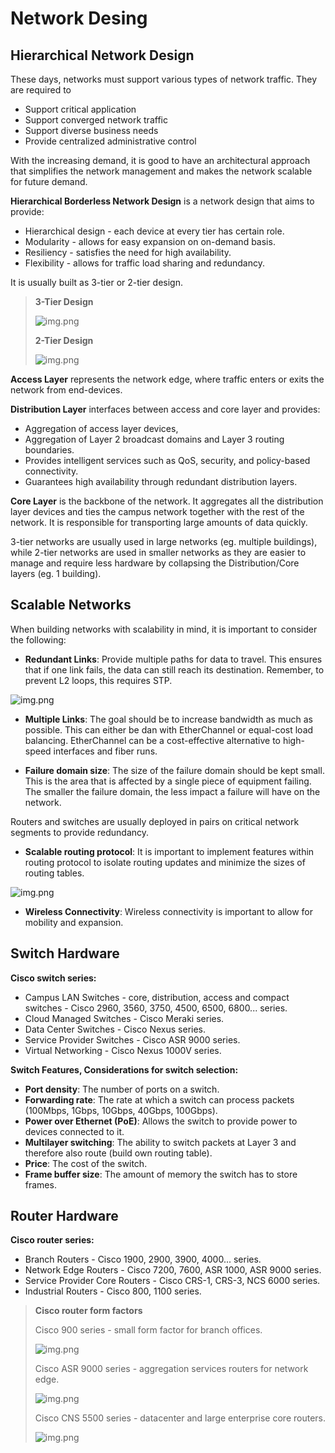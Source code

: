 # Network Desing

## Hierarchical Network Design

These days, networks must support various types of network traffic. They are required to

- Support critical application
- Support converged network traffic
- Support diverse business needs
- Provide centralized administrative control

With the increasing demand, it is good to have an architectural approach that simplifies the network management and makes
the network scalable for future demand.

**Hierarchical Borderless Network Design** is a network design that aims to provide:

- Hierarchical design - each device at every tier has certain role.
- Modularity - allows for easy expansion on on-demand basis.
- Resiliency - satisfies the need for high availability.
- Flexibility - allows for traffic load sharing and redundancy.

It is usually built as 3-tier or 2-tier design.

> **3-Tier Design**
> 
> ![img.png](../images/3-tier-network.png)
> 
> **2-Tier Design**
> 
> ![img.png](../images/2-tier-desing.png)

**Access Layer** represents the network edge, where traffic enters or exits the network from end-devices.

**Distribution Layer** interfaces between access and core layer and provides: 

- Aggregation of access layer devices,
- Aggregation of Layer 2 broadcast domains and Layer 3 routing boundaries.
- Provides intelligent services such as QoS, security, and policy-based connectivity.
- Guarantees high availability through redundant distribution layers.

**Core Layer** is the backbone of the network. It aggregates all the distribution layer devices and ties the campus
network together with the rest of the network. It is responsible for transporting large amounts of data quickly.


3-tier networks are usually used in large networks (eg. multiple buildings), while 2-tier networks are used in smaller networks
as they are easier to manage and require less hardware by collapsing the Distribution/Core layers (eg. 1 building).


## Scalable Networks

When building networks with scalability in mind, it is important to consider the following:

- **Redundant Links**: Provide multiple paths for data to travel. This ensures that if one link fails, the data can still
  reach its destination. Remember, to prevent L2 loops, this requires STP.

![img.png](../images/redundancy.png)

- **Multiple Links**: The goal should be to increase bandwidth as much as possible. This can either be dan with EtherChannel
or equal-cost load balancing. EtherChannel can be a cost-effective alternative to high-speed interfaces and fiber runs.

- **Failure domain size**: The size of the failure domain should be kept small. This is the area that is affected by a single
piece of equipment failing. The smaller the failure domain, the less impact a failure will have on the network.

Routers and switches are usually deployed in pairs on critical network segments to provide redundancy.

- **Scalable routing protocol**: It is important to implement features within routing protocol to isolate routing updates
and minimize the sizes of routing tables.

![img.png](../images/routing-protocol-scalability.png)

- **Wireless Connectivity**: Wireless connectivity is important to allow for mobility and expansion.

## Switch Hardware

**Cisco switch series:**
- Campus LAN Switches - core, distribution, access and compact switches - Cisco 2960, 3560, 3750, 4500, 6500, 6800... series.
- Cloud Managed Switches - Cisco Meraki series.
- Data Center Switches - Cisco Nexus series.
- Service Provider Switches - Cisco ASR 9000 series.
- Virtual Networking - Cisco Nexus 1000V series.

**Switch Features, Considerations for switch selection:**
- **Port density**: The number of ports on a switch.
- **Forwarding rate**: The rate at which a switch can process packets (100Mbps, 1Gbps, 10Gbps, 40Gbps, 100Gbps).
- **Power over Ethernet (PoE)**: Allows the switch to provide power to devices connected to it.
- **Multilayer switching**: The ability to switch packets at Layer 3 and therefore also route (build own routing table).
- **Price**: The cost of the switch.
- **Frame buffer size**: The amount of memory the switch has to store frames.

## Router Hardware

**Cisco router series:**
- Branch Routers - Cisco 1900, 2900, 3900, 4000... series.
- Network Edge Routers - Cisco 7200, 7600, ASR 1000, ASR 9000 series.
- Service Provider Core Routers - Cisco CRS-1, CRS-3, NCS 6000 series.
- Industrial Routers - Cisco 800, 1100 series.

> **Cisco router form factors**
> 
> Cisco 900 series - small form factor for branch offices.
> 
> ![img.png](../images/cisco-900.png)
> 
> Cisco ASR 9000 series - aggregation services routers for network edge.
> 
> ![img.png](../images/cisco-asr.png)
> 
> Cisco CNS 5500 series - datacenter and large enterprise core routers.
> 
> ![img.png](../images/cisco-cns.png)

